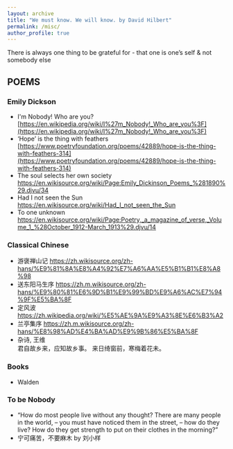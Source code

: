 ```yaml
---
layout: archive
title: "We must know. We will know. by David Hilbert"
permalink: /misc/
author_profile: true
---
```

There is always one thing to be grateful for - that one is one’s self & not somebody else

## POEMS
### Emily Dickson
- I'm Nobody! Who are you?   [https://en.wikipedia.org/wiki/I%27m_Nobody!_Who_are_you%3F](https://en.wikipedia.org/wiki/I%27m_Nobody!_Who_are_you%3F)
- ‘Hope’ is the thing with feathers  [https://www.poetryfoundation.org/poems/42889/hope-is-the-thing-with-feathers-314](https://www.poetryfoundation.org/poems/42889/hope-is-the-thing-with-feathers-314)
- The soul selects her own society   https://en.wikisource.org/wiki/Page:Emily_Dickinson_Poems_%281890%29.djvu/34 
- Had I not seen the Sun  https://en.wikisource.org/wiki/Had_I_not_seen_the_Sun 
- To one unknown  https://en.wikisource.org/wiki/Page:Poetry,_a_magazine_of_verse,_Volume_1_%28October_1912-March_1913%29.djvu/14

###  Classical Chinese
- 游褒禅山记  https://zh.wikisource.org/zh-hans/%E9%81%8A%E8%A4%92%E7%A6%AA%E5%B1%B1%E8%A8%98  
- 送东阳马生序   https://zh.m.wikisource.org/zh-hans/%E9%80%81%E6%9D%B1%E9%99%BD%E9%A6%AC%E7%94%9F%E5%BA%8F 
- 定风波 https://zh.wikipedia.org/wiki/%E5%AE%9A%E9%A3%8E%E6%B3%A2
- 兰亭集序   https://zh.m.wikisource.org/zh-hans/%E8%98%AD%E4%BA%AD%E9%9B%86%E5%BA%8F 
-   杂诗, 王维  
 君自故乡来，应知故乡事。
来日绮窗前，寒梅着花未。

### Books
- Walden

### To be Nobody
- “How do most people live without any thought? There are many people in the world, – you must have noticed them in the street, – how do they live? How do they get strength to put on their clothes in the morning?”
- 宁可痛苦，不要麻木   by  刘小样



